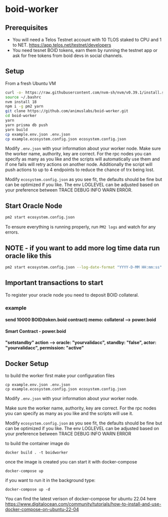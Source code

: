 # boid-worker

## Prerequisites
- You will need a Telos Testnet account with 10 TLOS staked to CPU and 1 to NET. https://app.telos.net/testnet/developers
- You need tesnet BOID tokens, earn them by running the testnet app or ask for free tokens from boid devs in social channels.

## Setup
From a fresh Ubuntu VM

```sh
curl -o- https://raw.githubusercontent.com/nvm-sh/nvm/v0.39.1/install.sh | bash
source ~/.bashrc
nvm install 18
npm i -g pm2 yarn
git clone https://github.com/animuslabs/boid-worker.git
cd boid-worker
yarn
yarn prisma db push
yarn build
cp example.env.json .env.json
cp example.ecosystem.config.json ecosystem.config.json
```

Modify `.env.json` with your information about your worker node. Make sure the worker name, authority, key are correct. For the rpc nodes you can specify as many as you like and the scripts will automatically use them and if one fails will retry actions on another node. Additionally the script will push actions to up to 4 endpoints to reduce the chance of trx being lost.

Modify `ecosystem.config.json` as you see fit, the defaults should be fine but can be optimized if you like. The env LOGLEVEL can be adjusted based on your preference between TRACE DEBUG INFO WARN ERROR.

## Start Oracle Node

```sh
pm2 start ecosystem.config.json
```

To ensure everything is running properly, run `PM2 logs` and watch for any errors.

## NOTE - if you want to add more log time data run oracle like this

```sh
pm2 start ecosystem.config.json --log-date-format "YYYY-D-MM HH:mm:ss"
```

## Important transactions to start
To register your oracle node you need to deposit BOID collateral.
### example
#### send 10000 BOID(token.boid contract) memo: collateral --> power.boid

#### Smart Contract - power.boid
#### "setstandby" action --> oracle: "yourvalidacc", standby: "false", actor: "yourvalidacc", permission: "active"

## Docker Setup
to build the worker first make your configuration files
```
cp example.env.json .env.json
cp example.ecosystem.config.json ecosystem.config.json
```
Modify `.env.json` with your information about your worker node. 

Make sure the worker name, authority, key are correct. For the rpc nodes you can specify as many as you like and the scripts will use it.

Modify `ecosystem.config.json` as you see fit, the defaults should be fine but can be optimized if you like. The env LOGLEVEL can be adjusted based on your preference between TRACE DEBUG INFO WARN ERROR

to build the container image do
```
docker build . -t boidworker
```

once the image is created you can start it with docker-compose
```
docker-compose up
```

if you want to run it in the background type:
```
docker-compose up -d
```

You can find the latest verison of docker-compose for ubuntu 22.04 here
https://www.digitalocean.com/community/tutorials/how-to-install-and-use-docker-compose-on-ubuntu-22-04

